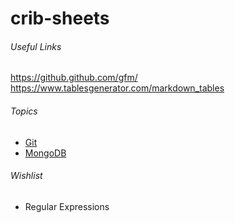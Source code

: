 # crib-sheets

###### Useful Links
https://github.github.com/gfm/
https://www.tablesgenerator.com/markdown_tables

###### Topics
* [Git](/git.md)
* [MongoDB](/mongodb.md)

###### Wishlist
* Regular Expressions
